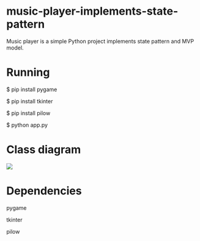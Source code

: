 # music-player-implements-state-pattern
Music player is a simple Python project implements state pattern and MVP model. 

# Running

$ pip install pygame

$ pip install tkinter

$ pip install pilow

$ python app.py

# Class diagram

<img src = "https://i.imgur.com/pje95nH.png?1">

# Dependencies

pygame

tkinter

pilow
